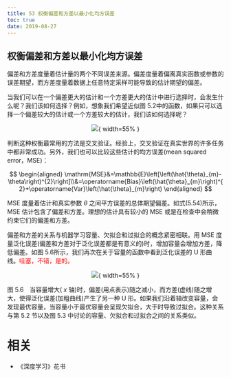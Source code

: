```yaml
---
title: 53 权衡偏差和方差以最小化均方误差
toc: true
date: 2019-08-27
---
```


## 权衡偏差和方差以最小化均方误差


偏差和方差度量着估计量的两个不同误差来源。偏差度量着偏离真实函数或参数的误差期望，而方差度量着数据上任意特定采样可能导致的估计期望的偏差。

当我们可以在一个偏差更大的估计和一个方差更大的估计中进行选择时，会发生什么呢？我们该如何选择？例如，想象我们希望近似图 5.2中的函数，如果只可以选择一个偏差较大的估计或一个方差较大的估计，我们该如何选择呢？

<center>

![](http://images.iterate.site/blog/image/20190523/WjTs8MnCcD6S.png?imageslim){ width=55% }

</center>

判断这种权衡最常用的方法是交叉验证。经验上，交叉验证在真实世界的许多任务中都非常成功。另外，我们也可以比较这些估计的均方误差(mean squared error，MSE)：

$$
\begin{aligned}
\mathrm{MSE}&=\mathbb{E}\left[\left(\hat{\theta}_{m}-\theta\right)^{2}\right]\\&=\operatorname{Bias}\left(\hat{\theta}_{m}\right)^{2}+\operatorname{Var}\left(\hat{\theta}_{m}\right)
\end{aligned}
$$


MSE 度量着估计和真实参数 $\theta$ 之间平方误差的总体期望偏差。如式(5.54)所示，MSE 估计包含了偏差和方差。理想的估计具有较小的 MSE 或是在检查中会稍微约束它们的偏差和方差。

偏差和方差的关系与机器学习容量、欠拟合和过拟合的概念紧密相联。用 MSE 度量泛化误差(偏差和方差对于泛化误差都是有意义的)时，增加容量会增加方差，降低偏差。如图 5.6所示，我们再次在关于容量的函数中看到泛化误差的 U 形曲线。<span style="color:red;">哇塞，不错，是的。</span>

<center>

![](http://images.iterate.site/blog/image/20190523/stjiD1HTOVwq.png?imageslim){ width=55% }

</center>

图 5.6　当容量增大( $x$ 轴)时，偏差(用点表示)随之减小，而方差(虚线)随之增大，使得泛化误差(加粗曲线)产生了另一种 U 形。如果我们沿着轴改变容量，会发现最优容量，当容量小于最优容量会呈现欠拟合，大于时导致过拟合。这种关系与第 5.2 节以及图 5.3 中讨论的容量、欠拟合和过拟合之间的关系类似。



# 相关

- 《深度学习》花书
